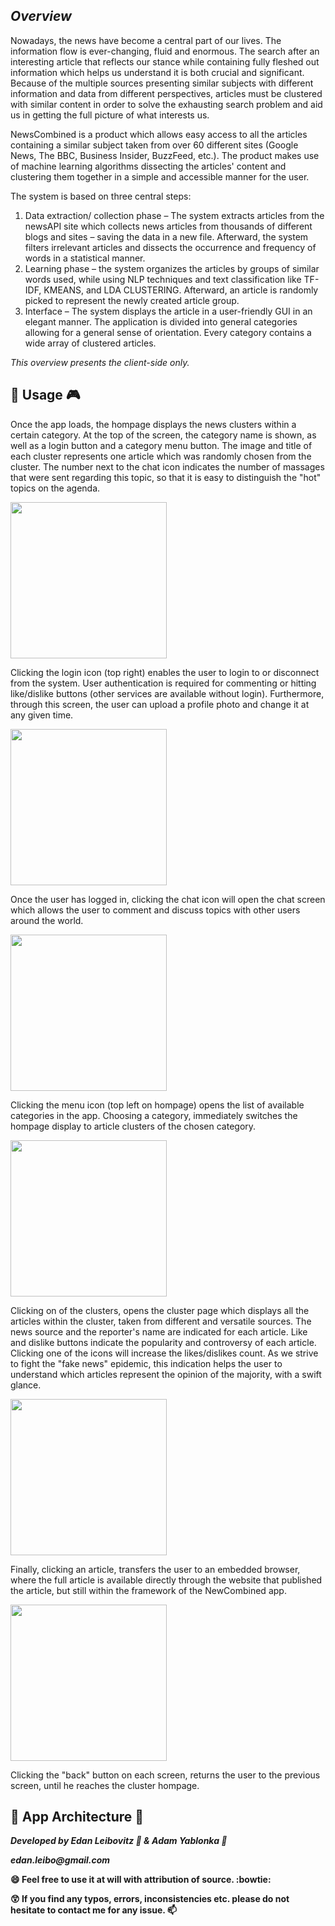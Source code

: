 ## *Overview* ##
Nowadays, the news have become a central part of our lives. The information flow is ever-changing, fluid and enormous. The search after an interesting article that reflects our stance while containing fully fleshed out information which helps us understand it is both crucial and significant. Because of the multiple sources presenting similar subjects with different information and data from different perspectives, articles must be clustered with similar content in order to solve the exhausting search problem and aid us in getting the full picture of what interests us.

NewsCombined is a product which allows easy access to all the articles containing a similar subject taken from over 60 different sites (Google News, The BBC, Business Insider, BuzzFeed, etc.).
The product makes use of machine learning algorithms dissecting the articles' content and clustering them together in a simple and accessible manner for the user.

The system is based on three central steps:
1.	Data extraction/ collection phase – The system extracts articles from the newsAPI site which collects news articles from thousands of different blogs and sites – saving the data in a new file. Afterward, the system filters irrelevant articles and dissects the occurrence and frequency of words in a statistical manner.
2.	Learning phase – the system organizes the articles by groups of similar words used, while using NLP techniques and text classification like TF-IDF, KMEANS, and LDA CLUSTERING. Afterward, an article is randomly picked to represent the newly created article group.
3.	Interface – The system displays the article in a user-friendly GUI in an elegant manner. The application is divided into general categories allowing for a general sense of orientation. Every category contains a wide array of clustered articles.

_This overview presents the client-side only._


## :iphone: Usage :video_game: ##
Once the app loads, the hompage displays the news clusters within a certain category. At the top of the screen, the category name is shown, as well as a login button and a category menu button. The image and title of each cluster represents one article which was randomly chosen from the cluster. The number next to the chat icon indicates the number of massages that were sent regarding this topic, so that it is easy to distinguish the "hot" topics on the agenda.

<img src="https://i.imgur.com/WzpH1fJ.png" width="250">

Clicking the login icon (top right) enables the user to login to or disconnect from the system. User authentication is required for commenting or hitting like/dislike buttons (other services are available without login). Furthermore, through this screen, the user can upload a profile photo and change it at any given time.

<img src="https://i.imgur.com/lbSwnXA.png" width="250">

Once the user has logged in, clicking the chat icon will open the chat screen which allows the user to comment and discuss topics with other users around the world.

<img src="https://i.imgur.com/0EqzVcG.png" width="250">

Clicking the menu icon (top left on hompage) opens the list of available categories in the app. Choosing a category, immediately switches the hompage display to article clusters of the chosen category.

<img src="https://i.imgur.com/GCnoWBd.png" width="250">

Clicking on of the clusters, opens the cluster page which displays all the articles within the cluster, taken from different and versatile sources. The news source and the reporter's name are indicated for each article. Like and dislike buttons indicate the popularity and controversy of each article. Clicking one of the icons will increase the likes/dislikes count. As we strive to fight the "fake news" epidemic, this indication helps the user to understand which articles represent the opinion of the majority, with a swift glance.    

<img src="https://i.imgur.com/vtfrXqy.png" width="250">

Finally, clicking an article, transfers the user to an embedded browser, where the full article is available directly through the website that published the article, but still within the framework of the NewCombined app.

<img src="https://i.imgur.com/I4vJ2Qb.png" width="250">

Clicking the "back" button on each screen, returns the user to the previous screen, until he reaches the cluster hompage.

## :hammer: App Architecture :construction_worker: ##


**_Developed by Edan Leibovitz :man: & Adam Yablonka :man:_**

**_edan.leibo@gmail.com_**

**:smile: Feel free to use it at will with attribution of source. :bowtie:**

**:astonished: If you find any typos, errors, inconsistencies etc. please do not hesitate to contact me for any issue. :mailbox:**

